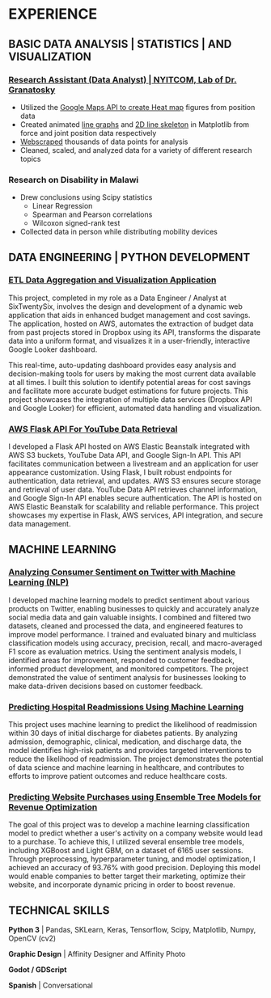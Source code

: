 # EXPERIENCE 
## BASIC DATA ANALYSIS | STATISTICS | AND VISUALIZATION
### [Research Assistant (Data Analyst) | NYITCOM, Lab of Dr. Granatosky](https://github.com/ACB-prgm/Granatosky2.git)
- Utilized the [Google Maps API to create Heat map](https://github.com/ACB-prgm/Granatosky2/tree/master/DataAnalysis/Heatmap) figures from position data
- Created animated [line graphs](https://github.com/ACB-prgm/Granatosky2/tree/master/ForceGraphs) and [2D line skeleton](https://github.com/ACB-prgm/Granatosky2/tree/master/HumanRunning) in Matplotlib from force and joint position data respectively
- [Webscraped](https://github.com/ACB-prgm/Granatosky2/tree/master/FeatherScrape) thousands of data points for analysis
- Cleaned, scaled, and analyzed data for a variety of different research topics
### Research on Disability in Malawi
- Drew conclusions using Scipy statistics
  - Linear Regression
  - Spearman and Pearson correlations
  - Wilcoxon signed-rank test
- Collected data in person while distributing mobility devices

## DATA ENGINEERING | PYTHON DEVELOPMENT
### [ETL Data Aggregation and Visualization Application](https://github.com/ACB-prgm/Film-Production-Company-Budget-Analysis)
This project, completed in my role as a Data Engineer / Analyst at SixTwentySix, involves the design and development of a dynamic web application that aids in enhanced budget management and cost savings. The application, hosted on AWS, automates the extraction of budget data from past projects stored in Dropbox using its API, transforms the disparate data into a uniform format, and visualizes it in a user-friendly, interactive Google Looker dashboard.

This real-time, auto-updating dashboard provides easy analysis and decision-making tools for users by making the most current data available at all times. I built this solution to identify potential areas for cost savings and facilitate more accurate budget estimations for future projects. This project showcases the integration of multiple data services (Dropbox API and Google Looker) for efficient, automated data handling and visualization.

### [AWS Flask API For YouTube Data Retrieval](https://github.com/ACB-prgm/LiveStreamGamez.nosync/tree/master/LSG_Flask_API)
I developed a Flask API hosted on AWS Elastic Beanstalk integrated with AWS S3 buckets, YouTube Data API, and Google Sign-In API. This API facilitates communication between a livestream and an application for user appearance customization. Using Flask, I built robust endpoints for authentication, data retrieval, and updates. AWS S3 ensures secure storage and retrieval of user data. YouTube Data API retrieves channel information, and Google Sign-In API enables secure authentication. The API is hosted on AWS Elastic Beanstalk for scalability and reliable performance. This project showcases my expertise in Flask, AWS services, API integration, and secure data management.

## MACHINE LEARNING
### [Analyzing Consumer Sentiment on Twitter with Machine Learning (NLP)](https://github.com/ACB-prgm/Twitter-Sentiment-Analysis)
I developed machine learning models to predict sentiment about various products on Twitter, enabling businesses to quickly and accurately analyze social media data and gain valuable insights. I combined and filtered two datasets, cleaned and processed the data, and engineered features to improve model performance. I trained and evaluated binary and multiclass classification models using accuracy, precision, recall, and macro-averaged F1 score as evaluation metrics. Using the sentiment analysis models, I identified areas for improvement, responded to customer feedback, informed product development, and monitored competitors. The project demonstrated the value of sentiment analysis for businesses looking to make data-driven decisions based on customer feedback.

### [Predicting Hospital Readmissions Using Machine Learning](https://github.com/ACB-prgm/HospitalReadmissionPrediction)
This project uses machine learning to predict the likelihood of readmission within 30 days of initial discharge for diabetes patients. By analyzing admission, demographic, clinical, medication, and discharge data, the model identifies high-risk patients and provides targeted interventions to reduce the likelihood of readmission. The project demonstrates the potential of data science and machine learning in healthcare, and contributes to efforts to improve patient outcomes and reduce healthcare costs.

### [Predicting Website Purchases using Ensemble Tree Models for Revenue Optimization](https://github.com/ACB-prgm/Predicting-Website-Purchases)
The goal of this project was to develop a machine learning classification model to predict whether a user's activity on a company website would lead to a purchase. To achieve this, I utilized several ensemble tree models, including XGBoost and Light GBM, on a dataset of 6165 user sessions. Through preprocessing, hyperparameter tuning, and model optimization, I achieved an accuracy of 93.76% with good precision. Deploying this model would enable companies to better target their marketing, optimize their website, and incorporate dynamic pricing in order to boost revenue.


## TECHNICAL SKILLS
**Python 3** | Pandas, SKLearn, Keras, Tensorflow, Scipy, Matplotlib, Numpy, OpenCV (cv2)

**Graphic Design** | Affinity Designer and Affinity Photo

**Godot / GDScript**

**Spanish** | Conversational

